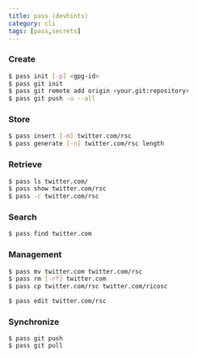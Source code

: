 ```yaml
---
title: pass (devhints)
category: cli
tags: [pass,secrets]
---
```


### Create

``` bash
$ pass init [-p] <gpg-id>
$ pass git init
$ pass git remote add origin <your.git:repository>
$ pass git push -u --all
```

### Store

``` bash
$ pass insert [-m] twitter.com/rsc
$ pass generate [-n] twitter.com/rsc length
```

### Retrieve

``` bash
$ pass ls twitter.com/
$ pass show twitter.com/rsc
$ pass -c twitter.com/rsc
```

### Search

``` bash
$ pass find twitter.com
```

### Management

``` bash
$ pass mv twitter.com twitter.com/rsc
$ pass rm [-rf] twitter.com
$ pass cp twitter.com/rsc twitter.com/ricosc
```

``` bash
$ pass edit twitter.com/rsc
```

### Synchronize

```
$ pass git push
$ pass git pull
```
